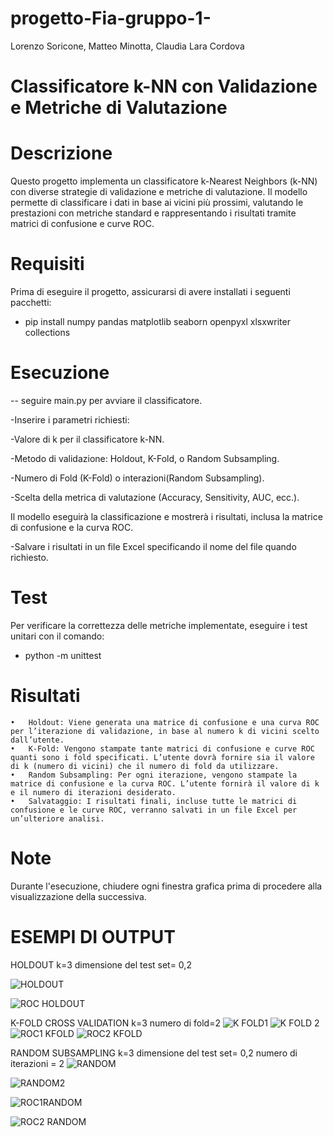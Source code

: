 # progetto-Fia-gruppo-1-
Lorenzo Soricone, Matteo Minotta, Claudia Lara Cordova

# Classificatore k-NN con Validazione e Metriche di Valutazione

# Descrizione

Questo progetto implementa un classificatore k-Nearest Neighbors (k-NN) con diverse strategie di validazione e metriche di valutazione. Il modello permette di classificare i dati in base ai vicini più prossimi, valutando le prestazioni con metriche standard e rappresentando i risultati tramite matrici di confusione e curve ROC.

# Requisiti

Prima di eseguire il progetto, assicurarsi di avere installati i seguenti pacchetti:

- pip install numpy pandas matplotlib seaborn openpyxl xlsxwriter collections

# Esecuzione

-- seguire main.py per avviare il classificatore.

-Inserire i parametri richiesti:

-Valore di k per il classificatore k-NN.

-Metodo di validazione: Holdout, K-Fold, o Random Subsampling.

-Numero di Fold (K-Fold) o interazioni(Random Subsampling).


-Scelta della metrica di valutazione (Accuracy, Sensitivity, AUC, ecc.).

Il modello eseguirà la classificazione e mostrerà i risultati, inclusa la matrice di confusione e la curva ROC.

-Salvare i risultati in un file Excel specificando il nome del file quando richiesto.

# Test

Per verificare la correttezza delle metriche implementate, eseguire i test unitari con il comando:

- python -m unittest 

# Risultati
	•	Holdout: Viene generata una matrice di confusione e una curva ROC per l’iterazione di validazione, in base al numero k di vicini scelto dall’utente.
	•	K-Fold: Vengono stampate tante matrici di confusione e curve ROC quanti sono i fold specificati. L’utente dovrà fornire sia il valore di k (numero di vicini) che il numero di fold da utilizzare.
	•	Random Subsampling: Per ogni iterazione, vengono stampate la matrice di confusione e la curva ROC. L’utente fornirà il valore di k e il numero di iterazioni desiderato.
	•	Salvataggio: I risultati finali, incluse tutte le matrici di confusione e le curve ROC, verranno salvati in un file Excel per un’ulteriore analisi.

# Note

Durante l'esecuzione, chiudere ogni finestra grafica prima di procedere alla visualizzazione della successiva.


# ESEMPI  DI OUTPUT

HOLDOUT
k=3
dimensione del test set= 0,2


![HOLDOUT](https://github.com/user-attachments/assets/3aa1cd71-7444-44d8-9fd2-80f313929f41)

![ROC HOLDOUT](https://github.com/user-attachments/assets/d6845333-e687-4b9b-8622-f66ae3acc989)

K-FOLD CROSS VALIDATION
k=3
numero di fold=2
![K FOLD1](https://github.com/user-attachments/assets/2ce3ae7d-1fb0-426e-8c29-765358f16c5d)
![K FOLD 2](https://github.com/user-attachments/assets/c5f9b665-5ff5-436c-8dd4-777bbcbe8a03)
![ROC1 KFOLD](https://github.com/user-attachments/assets/579a8017-c7b7-4715-9cb8-28591cc3ad74)
![ROC2 KFOLD](https://github.com/user-attachments/assets/9c44b53b-da8c-4c70-9ee2-445df5069ac1)

RANDOM SUBSAMPLING
k=3
dimensione del test set= 0,2
numero di iterazioni = 2
![RANDOM](https://github.com/user-attachments/assets/2782323d-d558-408d-9d1b-92c6bb60c2b0)

![RANDOM2](https://github.com/user-attachments/assets/e07f4908-2e6b-4304-9f85-560bda56c1d3)

![ROC1RANDOM](https://github.com/user-attachments/assets/fa5bb460-9ae4-41bd-a7d0-2e26657f7a43)

![ROC2 RANDOM](https://github.com/user-attachments/assets/a6aca6cd-8347-4b89-b15d-b9b3b1dd9142)


